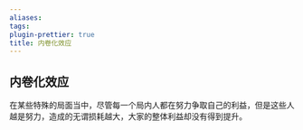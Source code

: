 ```yaml
---
aliases: 
tags: 
plugin-prettier: true
title: 内卷化效应
---
```

## 内卷化效应

在某些特殊的局面当中，尽管每一个局内人都在努力争取自己的利益，但是这些人越是努力，造成的无谓损耗越大，大家的整体利益却没有得到提升。

